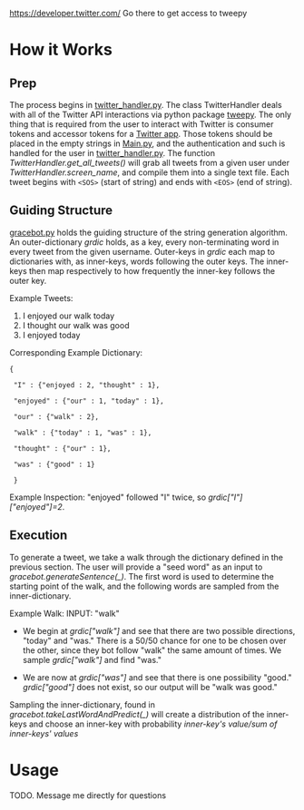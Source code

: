 https://developer.twitter.com/
Go there to get access to tweepy

# How it Works
## Prep
The process begins in [twitter_handler.py](https://github.com/cstein1/twitter-bot-Markov-Chain/blob/master/twitter_handler.py).
The class TwitterHandler deals with all of the Twitter API interactions via python package [tweepy](https://github.com/tweepy/tweepy).
The only thing that is required from the user to interact with Twitter is consumer tokens and accessor tokens for a [Twitter app](https://developer.twitter.com/). Those tokens should be placed in the empty strings in [Main.py](https://github.com/cstein1/twitter-bot-Markov-Chain/blob/master/Main.py), and the authentication and such is handled for the user in [twitter_handler.py](https://github.com/cstein1/twitter-bot-Markov-Chain/blob/master/twitter_handler.py).
The function *TwitterHandler.get_all_tweets()* will grab all tweets from a given user under *TwitterHandler.screen_name*, and compile them into a single text file. Each tweet begins with ```<SOS>``` (start of string) and ends with ```<EOS>``` (end of string).
  
## Guiding Structure
[gracebot.py](https://github.com/cstein1/twitter-bot-Markov-Chain/blob/master/gracebot.py) holds the guiding structure of the string generation algorithm.
An outer-dictionary *grdic* holds, as a key, every non-terminating word in every tweet from the given username.
Outer-keys in *grdic* each map to dictionaries with, as inner-keys, words following the outer keys.
The inner-keys then map respectively to how frequently the inner-key follows the outer key.

Example Tweets:
 1) I enjoyed our walk today
 2) I thought our walk was good
 3) I enjoyed today
 
Corresponding Example Dictionary:

```
{

 "I" : {"enjoyed : 2, "thought" : 1},

 "enjoyed" : {"our" : 1, "today" : 1},

 "our" : {"walk" : 2},

 "walk" : {"today" : 1, "was" : 1},

 "thought" : {"our" : 1},

 "was" : {"good" : 1}
 
 }
 ```
 
 Example Inspection:
 "enjoyed" followed "I" twice, so *grdic["I"]["enjoyed"]=2*.

## Execution
To generate a tweet, we take a walk through the dictionary defined in the previous section.
The user will provide a "seed word" as an input to *gracebot.generateSentence(_)*.
The first word is used to determine the starting point of the walk, and the following words are sampled from the inner-dictionary.

Example Walk: INPUT: "walk"

 - We begin at *grdic["walk"]* and see that there are two possible directions, "today" and "was."
There is a 50/50 chance for one to be chosen over the other, since they bot follow "walk" the same amount of times.
We sample *grdic["walk"]* and find "was."

 - We are now at *grdic["was"]* and see that there is one possibility "good."
*grdic["good"]* does not exist, so our output will be "walk was good."

Sampling the inner-dictionary, found in *gracebot.takeLastWordAndPredict(_)* will create a distribution of the inner-keys and choose an inner-key with probability *inner-key's value/sum of inner-keys' values*

# Usage
TODO. Message me directly for questions
